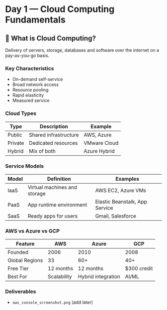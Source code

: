 # Day 1 — Cloud Computing Fundamentals

## 🧭 What is Cloud Computing?
Delivery of servers, storage, databases and software over the internet on a pay-as-you-go basis.

### Key Characteristics
- On-demand self-service  
- Broad network access  
- Resource pooling  
- Rapid elasticity  
- Measured service  

### Cloud Types
| Type | Description | Example |
|------|--------------|---------|
| Public | Shared infrastructure | AWS, Azure |
| Private | Dedicated resources | VMware Cloud |
| Hybrid | Mix of both | Azure Hybrid |

### Service Models
| Model | Definition | Examples |
|-------|-------------|----------|
| IaaS | Virtual machines and storage | AWS EC2, Azure VMs |
| PaaS | App runtime environment | Elastic Beanstalk, App Service |
| SaaS | Ready apps for users | Gmail, Salesforce |

### AWS vs Azure vs GCP
| Feature | AWS | Azure | GCP |
|----------|------|--------|------|
| Founded | 2006 | 2010 | 2008 |
| Global Regions | 33 | 60+ | 40+ |
| Free Tier | 12 months | 12 months | $300 credit |
| Best For | Scalability | Hybrid integration | AI/ML |

### Deliverables
- `aws_console_screenshot.png` (add later)
